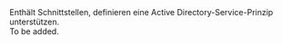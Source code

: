 <Namespace Name="Microsoft.Azure.Management.Graph.RBAC.Fluent.ServicePrincipal.Definition">
  <Docs>
    <summary>Enthält Schnittstellen, definieren eine Active Directory-Service-Prinzip unterstützen.</summary> 
    <remarks>To be added.</remarks>
  </Docs>
</Namespace>
